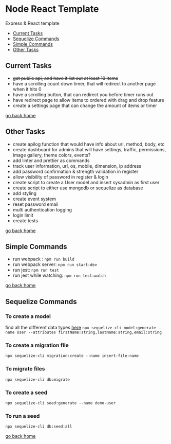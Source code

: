 # Node React Template
Express & React template

- [Current Tasks](cur-tas)
- [Sequelize Commands](seq-cmd)
- [Simple Commands](pkg-cmd)
- [Other Tasks](oth-tas)

[cur-tas]:#current-tasks
[home]:#node-react-template
[pkg-cmd]:#simple-commands
[seq-cmd]:#sequelize-commands
[oth-tas]:#other-tasks

## Current Tasks

- ~~get public api, and have it list out at least 10 items~~
- have a scrolling count down timer, that will redirect to another page when it hits 0
- have a scrolling button, that can redirect you before timer runs out
- have redirect page to allow items to ordered with drag and drop feature
- create a settings page that can change the amount of items or timer

[go back home](home)

## Other Tasks
- create apilog function that would have info about url, method, body, etc
- create dashboard for admins that will have settings, traffic, permissions, image gallery, theme colors, events?
- add linter and prettier as commands
- track user information, url, os, mobile, dimension, ip address
- add password confirmation & strength validation in register
- allow visibility of password in register & login
- create script to create a User model and insert sysadmin as first user
- create script to either use mongodb or sequelize as database
- add styling
- create event system
- reset password email
- multi authentication logging
- login limit
- create tests

[go back home](home)

## Simple Commands
- run webpack : `npm run build`
- run webpack server: `npm run start:dev`
- run jest: `npm run test`
- run jest while watching: `npm run test:watch`

[go back home](home)

## Sequelize Commands

### To create a model

find all the different data types [here](https://sequelize.org/docs/v6/moved/data-types/)
`npx sequelize-cli model:generate --name User --attributes firstName:string,lastName:string,email:string`

### To create a migration file
`npx sequelize-cli migration:create --name insert-file-name`

### To migrate files
`npx sequelize-cli db:migrate`

### To create a seed
`npx sequelize-cli seed:generate --name demo-user`

### To run a seed
`npx sequelize-cli db:seed:all`

[go back home](home)
